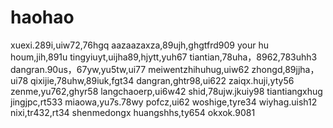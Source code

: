 # haohao
xuexi.289i,uiw72,76hgq
aazaazaxza,89ujh,ghgtfrd909
your hu houm,jih,891u
tingyiuyt,uijha89,hjytt,yuh67
tiantian,78uha，8962,783uhh3
dangran.90us，67yw,yu5tw,ui77
meiwentzhihuhug,uiw62
zhongd,89jjha，ui78
qixijie,78uhw,89iuk,fgt34
dangran,ghtr98,ui622
zaiqx.huji,yty56
zenme,yu762,ghyr58
langchaoerp,ui6w42
shid,78ujw.jkuiy98
tiantiangxhug
jingjpc,rt533
miaowa,yu7s.78wy
pofcz,ui62
woshige,tyre34
wiyhag.uish12
nixi,tr432,rt34
shenmedongx
huangshhs,ty654
okxok.9081
